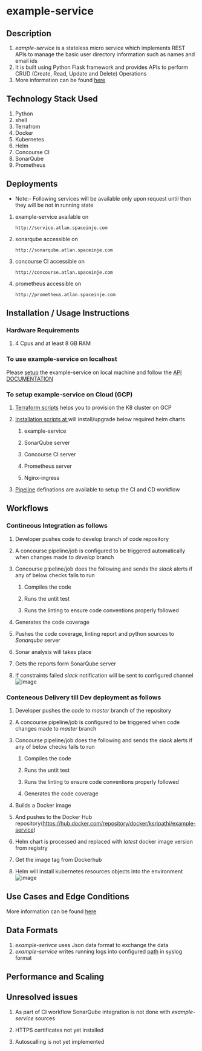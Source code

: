 # example-service
## Description
1. *eample-service* is a stateless micro service which implements REST APIs to manage the basic user directory information such as names and email ids
2. It is built using Python Flask framework and provides APIs to perform CRUD (Create, Read, Update and Delete) Operations
3. More information can be found [here](https://bitbucket.org/sripathi2610/example-service/src/master/app/)

## Technology Stack Used

   1. Python
   2. shell
   3. Terrafrom
   2. Docker
   3. Kubernetes
   4. Helm
   5. Concourse CI
   6. SonarQube
   7. Prometheus
## Deployments
* Note:- Following services will be available only upon request until then they will be not in running state

1. example-service available on

      ```
      http://service.atlan.spaceinje.com
      ```

2. sonarqube accessible on

      ```
      http://sonarqube.atlan.spaceinje.com
      ```

3. concourse CI accessible on
      ```
      http://concourse.atlan.spaceinje.com
      ```

4. prometheus accessible on

      ```
      http://prometheus.atlan.spaceinje.com
      ```

## Installation / Usage Instructions
### Hardware Requirements

1.  4 Cpus and at least 8 GB RAM
### To use example-service on localhost
Please [setup]((https://bitbucket.org/sripathi2610/example-service/src/master/app/)) the example-service on local machine and follow the [API DOCUMENTATION](https://bitbucket.org/sripathi2610/example-service/src/master/app/)
### To setup example-service on Cloud (GCP)
 1. [Terraform scripts](https://bitbucket.org/sripathi2610/example-service/src/master/infra/) helps you to provision the K8 cluster on GCP
 2. [Installation scripts at ](https://bitbucket.org/sripathi2610/example-service/src/master/helm-chart/install.sh) will install/upgrade below required helm charts
 
    1. example-service
    
    2. SonarQube server
    
    3. Concourse CI server
    
    4. Prometheus server
    
    5. Nginx-ingress
    
3. [Pipeline](https://bitbucket.org/sripathi2610/example-service/src/master/ci/) definations are available to setup the CI and CD workflow
## Workflows
### Contineous Integration as follows

1.  Developer pushes code to develop branch of code repository
2.  A concourse pipeline/job is configured to be triggered automatically when changes made to *develop* branch
3.  Concourse pipeline/job does the following and sends the *slack* alerts if any of below checks fails to run

    1.  Compiles the code
   
    2.  Runs the untit test
	
    3.  Runs the linting to ensure code conventions properly followed
	
4.  Generates the code coverage
5.  Pushes the code coverage, linting report and python sources to *Sonarqube* server
4.  Sonar analysis will takes place
5.  Gets the reports form SonarQube server
6.  If constraints failed *slack* notification will be sent to configured channel
    ![image](https://drive.google.com/uc?export=view&id=1uoyWKxPZJ123vnuwLOUYgibZyv64yMTB)

### Conteneous Delivery till Dev deployment as follows

1.  Developer pushes the code to *master* branch of the repository
2.  A concourse pipeline/job is configured to be triggered when code changes made to *master* branch
3.  Concourse pipeline/job does the following and sends the *slack* alerts  if any of below checks fails to run

    1.  Compiles the code
    
    2.  Runs the untit test
    
    3.  Runs the linting to ensure code conventions properly followed
    
    4.  Generates the code coverage
    
4.  Builds a Docker image
5.  And pushes to the Docker Hub repository(https://hub.docker.com/repository/docker/ksripathi/example-service)
6.  Helm chart is processed and replaced with *latest* docker image version from registry
7.  Get the image tag from Dockerhub
8.  Helm will install kubernetes resources objects into the environment
   ![image](https://drive.google.com/uc?export=view&id=1G3nnOxAMSXKkptQ2N8HE1SPwrd74x2vh)

## Use Cases and Edge Conditions
   More information can be found [here](https://bitbucket.org/sripathi2610/example-service/src/master/)

## Data Formats
1. *example-serivce* uses Json data format to exchange the data
2. *example-service* writes running logs into configured [path](https://bitbucket.org/sripathi2610/example-service/src/778b73d832e2eeb49ae085562e76124abae649be/app/src/config/config.py#lines-2) in syslog format

## Performance and Scaling

## Unresolved issues

   1. As part of CI workflow SonarQube integration is not done with *example-service* sources

   2. HTTPS certificates not yet installed

   3. Autoscalling is not yet implemented
